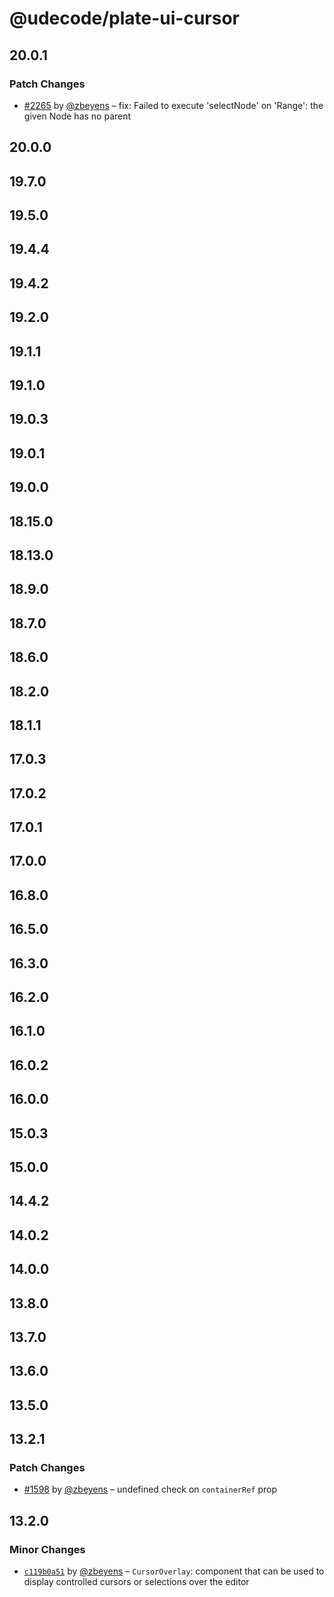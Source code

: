 # @udecode/plate-ui-cursor

## 20.0.1

### Patch Changes

- [#2265](https://github.com/udecode/plate/pull/2265) by [@zbeyens](https://github.com/zbeyens) – fix: Failed to execute 'selectNode' on 'Range': the given Node has no parent

## 20.0.0

## 19.7.0

## 19.5.0

## 19.4.4

## 19.4.2

## 19.2.0

## 19.1.1

## 19.1.0

## 19.0.3

## 19.0.1

## 19.0.0

## 18.15.0

## 18.13.0

## 18.9.0

## 18.7.0

## 18.6.0

## 18.2.0

## 18.1.1

## 17.0.3

## 17.0.2

## 17.0.1

## 17.0.0

## 16.8.0

## 16.5.0

## 16.3.0

## 16.2.0

## 16.1.0

## 16.0.2

## 16.0.0

## 15.0.3

## 15.0.0

## 14.4.2

## 14.0.2

## 14.0.0

## 13.8.0

## 13.7.0

## 13.6.0

## 13.5.0

## 13.2.1

### Patch Changes

- [#1598](https://github.com/udecode/plate/pull/1598) by [@zbeyens](https://github.com/zbeyens) – undefined check on `containerRef` prop

## 13.2.0

### Minor Changes

- [`c119b0a51`](https://github.com/udecode/plate/commit/c119b0a51c18de5d4e355854bde7125fa5271208) by [@zbeyens](https://github.com/zbeyens) – `CursorOverlay`: component that can be used to display controlled cursors or selections over the editor
